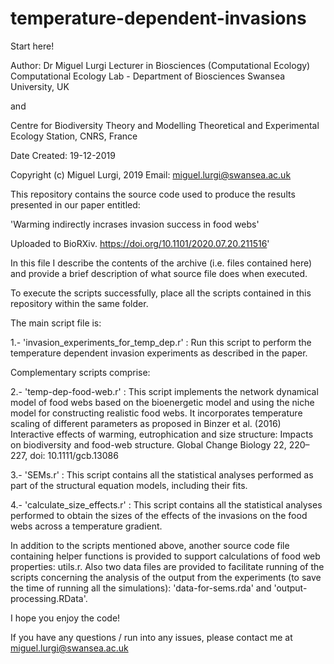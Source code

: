 # temperature-dependent-invasions

Start here!

Author: Dr Miguel Lurgi
Lecturer in Biosciences (Computational Ecology)
Computational Ecology Lab - Department of Biosciences
Swansea University, UK
 
and

Centre for Biodiversity Theory and Modelling
Theoretical and Experimental Ecology Station, CNRS, France

Date Created: 19-12-2019

Copyright (c) Miguel Lurgi, 2019
Email: miguel.lurgi@swansea.ac.uk

This repository contains the source code used to produce the results presented in our paper entitled:

'Warming indirectly incrases invasion success in food webs'

Uploaded to BioRXiv. https://doi.org/10.1101/2020.07.20.211516'

In this file I describe the contents of the archive (i.e. files contained here) and provide a brief description of what source file does when executed.

To execute the scripts successfully, place all the scripts contained in this repository within the same folder.

The main script file is:

1.- 'invasion_experiments_for_temp_dep.r' : Run this script to perform the temperature dependent invasion experiments as described in the paper.

Complementary scripts comprise:

2.- 'temp-dep-food-web.r' : This script implements the network dynamical model of food webs based on the bioenergetic model and using the niche model for constructing realistic food webs. It incorporates temperature scaling of different parameters as proposed in Binzer et al. (2016) Interactive effects of warming, eutrophication and size structure: Impacts on biodiversity and food-web structure. Global Change Biology 22, 220–227, doi: 10.1111/gcb.13086

3.- 'SEMs.r' : This script contains all the statistical analyses performed as part of the structural equation models, including their fits.

4.- 'calculate_size_effects.r' : This script contains all the statistical analyses performed to obtain the sizes of the effects of the invasions on the food webs across a temperature gradient.

In addition to the scripts mentioned above, another source code file containing helper functions is provided to support calculations of food web properties: utils.r. Also two data files are provided to facilitate running of the scripts concerning the analysis of the output from the experiments (to save the time of running all the simulations): 'data-for-sems.rda' and 'output-processing.RData'.

I hope you enjoy the code!

If you have any questions / run into any issues, please contact me at miguel.lurgi@swansea.ac.uk






